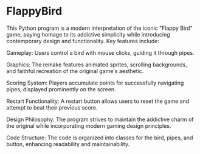 # FlappyBird
This Python program is a modern interpretation of the iconic "Flappy Bird" game, paying homage to its addictive simplicity while introducing contemporary design and functionality. Key features include:

Gameplay:
Users control a bird with mouse clicks, guiding it through pipes.

Graphics:
The remake features animated sprites, scrolling backgrounds, and faithful recreation of the original game's aesthetic.

Scoring System:
Players accumulate points for successfully navigating pipes, displayed prominently on the screen.

Restart Functionality:
A restart button allows users to reset the game and attempt to beat their previous score.

Design Philosophy:
The program strives to maintain the addictive charm of the original while incorporating modern gaming design principles.

Code Structure:
The code is organized into classes for the bird, pipes, and button, enhancing readability and maintainability.
